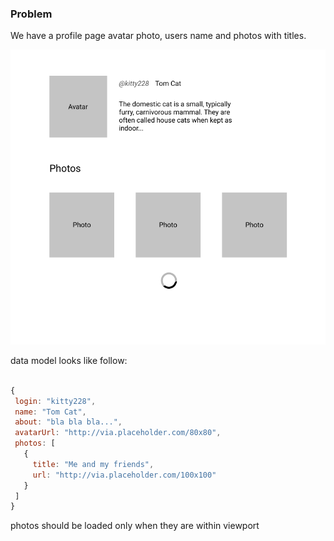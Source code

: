 ### Problem

 We have a profile page avatar photo, users name and photos with titles.

![wireframe](wireframe.png)

 data model looks like follow:

 ```javascript
 
 {
  login: "kitty228",
  name: "Tom Cat",
  about: "bla bla bla...",
  avatarUrl: "http://via.placeholder.com/80x80",
  photos: [
    {
      title: "Me and my friends",
      url: "http://via.placeholder.com/100x100"
    }
  ]
 }
```

photos should be loaded only when they are within viewport 
